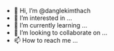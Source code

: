 - 👋 Hi, I’m @danglekimthach
- 👀 I’m interested in ...
- 🌱 I’m currently learning ...
- 💞️ I’m looking to collaborate on ...
- 📫 How to reach me ...

<!---
danglekimthach/danglekimthach is a ✨ special ✨ repository because its `README.md` (this file) appears on your GitHub profile.
You can click the Preview link to take a look at your changes.
--->
